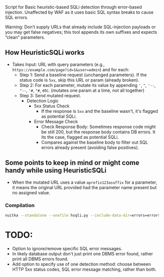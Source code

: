 Script for Basic heuristic-based SQLi detection through error-based injection. Unaffected by WAF as it uses basic SQL syntax breaks to cause SQL errors.

Warning: Don’t supply URLs that already include SQL-injection payloads or you may get false negatives; this tool appends its own suffixes and expects “clean” parameters.

## How HeuristicSQLi works
- Takes Input: URL with query parameters (e.g., `https://example.com/page?id=1&user=admin`) and for each:
    - Step 1: Send a baseline request (unchanged parameters). If the status code is `5xx`, skip this URL or param (already broken).
    - Step 2: For each parameter, mutate its value by appending `'`, `"`, `'--`, `"--`, `'#`, `"#`, etc. (mutates one param at a time, not all together)
    - Step 3: Send mutated request.
        - Detection Logic
            - 5xx Status Check
                - If the response is `5xx` and the baseline wasn't, it's flagged as potential SQLi.
            - Error Message Check
                - Check Response Body: Sometimes response code might be still 200, but the response body contains DB errors. It its the case, flagged as potential SQLi.
                - Compares against the baseline body to filter out SQL errors already present (avoiding false positives).

## Some points to keep in mind or might come handy while using HeuristicSQLi
- When the mutated URL uses a value `aprefix123asuffix` for a parameter, it means the original URL provided had the parameter name present but no assigned value.

### Compilation
```bash
nuitka --standalone --onefile hsqli.py --include-data-dir=errors=errors
```

# TODO:
- Option to ignore/remove specific SQL error messages.
- In likely database output don't just print one DBMS error found, rather print all DBMS errors found.
- Add option to specify use of one detection method: choose between HTTP 5xx status codes, SQL error message matching, rather than both.
